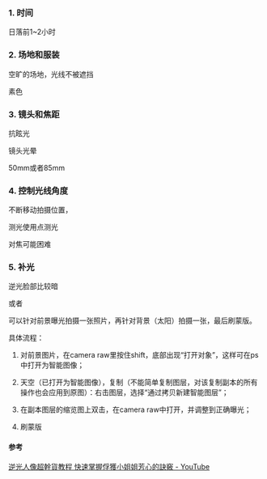 ### 1. 时间

日落前1~2小时



### 2. 场地和服装

空旷的场地，光线不被遮挡

素色



### 3. 镜头和焦距

抗眩光 

镜头光晕

50mm或者85mm



### 4. 控制光线角度

不断移动拍摄位置，

测光使用点测光

对焦可能困难



### 5. 补光

逆光脸部比较暗

或者

可以针对前景曝光拍摄一张照片，再针对背景（太阳）拍摄一张，最后刷蒙版。

具体流程：

1. 对前景图片，在camera raw里按住shift，底部出现“打开对象”，这样可在ps中打开为智能图像；

2. 天空（已打开为智能图像），复制（不能简单复制图层，对该复制副本的所有操作也会应用到原图）：右击图层，选择“通过拷贝新建智能图层”；

3. 在副本图层的缩览图上双击，在camera raw中打开，并调整到正确曝光；

4. 刷蒙版



#### 参考

[逆光人像超幹貨教程 快速掌握俘獲小姐姐芳心的訣竅 - YouTube](https://www.youtube.com/watch?v=pec1LJ0UXtU)

